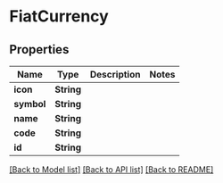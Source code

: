 # FiatCurrency

## Properties

| Name       | Type       | Description | Notes |
| ---------- | ---------- | ----------- | ----- |
| **icon**   | **String** |             |       |
| **symbol** | **String** |             |       |
| **name**   | **String** |             |       |
| **code**   | **String** |             |       |
| **id**     | **String** |             |       |

[\[Back to Model list\]](./#documentation-for-models) [\[Back to API list\]](./#documentation-for-api-endpoints) [\[Back to README\]](./)
